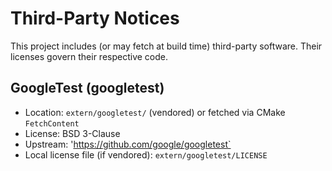 # Third-Party Notices

This project includes (or may fetch at build time) third-party software. Their licenses govern their respective code.

## GoogleTest (googletest)

- Location: `extern/googletest/` (vendored) or fetched via CMake `FetchContent`
- License: BSD 3-Clause
- Upstream: 'https://github.com/google/googletest`
- Local license file (if vendored): `extern/googletest/LICENSE`

